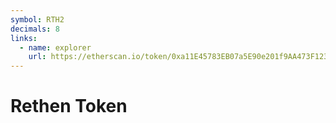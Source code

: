 ```yaml
---
symbol: RTH2
decimals: 8
links:
  - name: explorer
    url: https://etherscan.io/token/0xa11E45783EB07a5E90e201f9AA473F123cCC8E51
---
```


# Rethen Token
